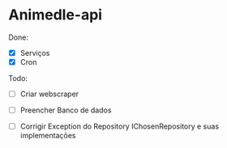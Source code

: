 # Animedle-api

Done:
- [x] Serviços
- [x] Cron

Todo:
- [ ] Criar webscraper
- [ ] Preencher Banco de dados
- [ ] Corrigir Exception do Repository IChosenRepository e suas implementações

